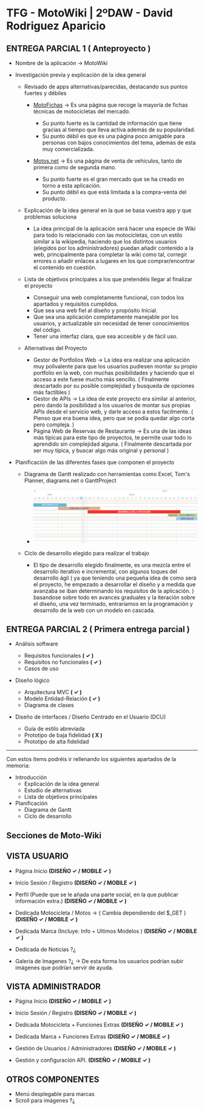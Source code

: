 
# TFG - MotoWiki | 2ºDAW - David Rodriguez Aparicio


## ENTREGA PARCIAL 1 ( Anteproyecto )

- Nombre de la aplicación -> MotoWiki
  
- Investigación previa y explicación de la idea general
    
    - Revisado de apps alternativas/parecidas, destacando sus puntos fuertes y débiles
        -  [MotoFichas](https://www.motofichas.com/) -> Es una página que recoge la mayoría de fichas técnicas de motocicletas del mercado.
           - Su punto fuerte es la cantidad de información que tiene gracias al tiempo que lleva activa además de su popularidad.
           - Su punto débil es que es una página poco amigable para personas con bajos conocimientos del tema, además de esta muy comercializada.

        -  [Motos.net](https://motos.coches.net/) -> Es una página de venta de vehiculos, tanto de primera como de segunda mano.
           -  Su punto fuerte es el gran mercado que se ha creado en torno a esta aplicación.
           -  Su punto débil es que está limitada a la compra-venta del producto.
    
    - Explicación de la idea general en la que se basa vuestra app y que problemas soluciona
        -  La idea principal de la aplicación  será hacer una especie de Wiki para todo lo relacionado con las motocicletas, con un estilo similar a la wikipedia, haciendo que los distintos usuarios (elegidos por los administradores) puedan añadir contenido a la web, principalmente para completar la wiki como tal, corregir errores o añadir enlaces a lugares en los que comprar/encontrar el contenido en cuestión.
    
    
    - Lista de objetivos principales a los que pretendéis llegar al finalizar el proyecto
        - Conseguir una web completamente funcional, con todos los apartados y requisitos cumplidos.
        - Que sea una web fiel al diseño y propósito Inicial.
        - Que sea una aplicación completamente manejable por los usuarios, y actualizable sin necesidad de tener conocimientos del código.
        - Tener una interfaz clara, que sea accesible y de fácil uso.
  
    - Alternativas del Proyecto
      - Gestor de Portfolios Web -> La idea era realizar una aplicación muy polivalente para que los usuarios pudiesen montar su propio portfolio en la web, con muchas posibilidades y haciendo que el acceso a este fuese mucho más sencillo. ( Finalmente descartado por su posible complejidad y busqueda de opciones más factibles )
      - Gestor de APIs -> La idea de este proyecto era similar al anterior, pero dando la posibilidad a los usuarios de montar sus propias APIs desde el servicio web, y darle acceso a estos facilmente. ( Pienso que era buena idea, pero que se podía quedar algo corta pero compleja. )
      - Página Web de Reservas de Restaurante -> Es una de las ideas más típicas para este tipo de proyectos, te permite usar todo lo aprendido sin complejidad alguna. ( Finalmente descartada por ser muy típica, y buscar algo más original y personal )
  

- Planificación de las diferentes fases que componen el proyecto
    - Diagrama de Gantt realizado con herramientas como Excel, Tom's Planner, diagrams.net o GanttProject
        - ![diagramaGant](./Planificacion/Diagrama%20Gant.png)
    
    - Ciclo de desarrollo elegido para realizar el trabajo
        - El tipo de desarrollo elegido finalmente, es una mezcla entre el desarrollo iterativo e incremental, con algunos toques del desarrollo ágil ( ya que teniendo una pequeña idea de como será el proyecto, he empezado a desarrollar el diseño y a medida que avanzaba se iban determinando los requisitos de la aplicación. ) basandose sobre todo en avances graduales y la iteración sobre el diseño, una vez terminado, entrariamos en la programación y desarrollo de la web con un modelo en cascada.
  
    
  

## ENTREGA PARCIAL 2 ( Primera entrega parcial )

- Análisis software
    - Requisitos funcionales  **( ✓ )**
    - Requisitos no funcionales **( ✓ )**
    - Casos de uso
  

- Diseño lógico
    - Arquitectura MVC **( ✓ )**
    - Modelo Entidad-Relación **( ✓ )**
    - Diagrama de clases
  
  
- Diseño de interfaces / Diseño Centrado en el Usuario (DCU)
    - Guía de estilo abreviada
    - Prototipo de baja fidelidad **( X )**
    - Prototipo de alta fidelidad 


-------------------------------------------------------------------------------

Con estos ítems podréis ir rellenando los siguientes apartados de la memoria:
- Introducción
    - Explicación de la idea general
    - Estudio de alternativas
    - Lista de objetivos principales
- Planificación
    - Diagrama de Gantt
    - Ciclo de desarrollo




  




## Secciones de Moto-Wiki

## VISTA USUARIO

- Página Inicio  **(DISEÑO ✓ / MOBILE ✓ )**

- Inicio Sesión / Registro **(DISEÑO ✓ / MOBILE ✓ )**

- Perfil (Puede que se le añada una parte social, en la que publicar información extra.) **(DISEÑO ✓ / MOBILE ✓ )**

- Dedicada Motocicleta / Motos -> ( Cambia dependiendo del $_GET ) **(DISEÑO ✓ / MOBILE ✓ )**

- Dedicada Marca (Incluye: Info + Ultimos Modelos ) **(DISEÑO ✓ / MOBILE ✓ )**
  
- Dedicada de Noticias ?¿
  
- Galeria de Imagenes ?¿ -> De esta forma los usuarios podrían subir imágenes que podrían servir de ayuda.

<!-- Habra mucho juego con las consultas SQL para las busquedas. -->

## VISTA ADMINISTRADOR

- Página Inicio **(DISEÑO ✓ / MOBILE ✓ )**

- Inicio Sesión / Registro  **(DISEÑO ✓ / MOBILE ✓ )**

- Dedicada Motocicleta + Funciones Extras  **(DISEÑO ✓ / MOBILE ✓ )**
  
- Dedicada Marca + Funciones Extras  **(DISEÑO ✓ / MOBILE ✓ )**

- Gestión de Usuarios / Administradores  **(DISEÑO ✓ / MOBILE ✓ )**

- Gestión y configuración API.  **(DISEÑO ✓ / MOBILE ✓ )**

<!-- FALTA RETOCAR Y DAR ÚLTIMOS DETALLES AL DISEÑO -->


## OTROS COMPONENTES 

- Menú desplegable para marcas 
- Scroll para imágenes ?¿